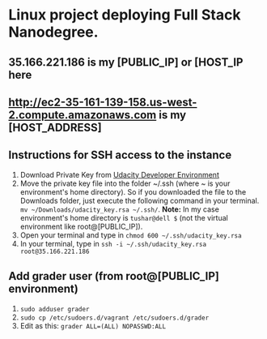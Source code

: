 # Linux project deploying Full Stack Nanodegree.

## 35.166.221.186 is my [PUBLIC\_IP] or [HOST\_IP here
## http://ec2-35-161-139-158.us-west-2.compute.amazonaws.com is my [HOST\_ADDRESS]


## Instructions for SSH access to the instance

1. Download Private Key from [Udacity Developer Environment](https://www.udacity.com/account#!/development_environment)
2. Move the private key file into the folder ~/.ssh (where ~ is your environment's home directory). So if you downloaded the file to the Downloads folder, just execute the following command in your terminal.
``mv ~/Downloads/udacity_key.rsa ~/.ssh/``.
**Note:** In my case environment's home directory is ``tushar@dell $`` (not the virtual environment like root@[PUBLIC_IP]).
3. Open your terminal and type in
``chmod 600 ~/.ssh/udacity_key.rsa``
4. In your terminal, type in
``ssh -i ~/.ssh/udacity_key.rsa root@35.166.221.186``

## Add grader user (from root@[PUBLIC_IP] environment)
1. ``sudo adduser grader``
2. ``sudo cp /etc/sudoers.d/vagrant /etc/sudoers.d/grader``
3. Edit as this: ``grader ALL=(ALL) NOPASSWD:ALL``
